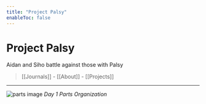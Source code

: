 ```yaml
---
title: "Project Palsy"
enableToc: false
---
```


# Project Palsy

Aidan and Siho battle against those with Palsy

>[[Journals]]    -   [[About]]  -   [[Projects]]
---
![parts image](images/J1/parts.jpg)
*Day 1 Parts Organization*